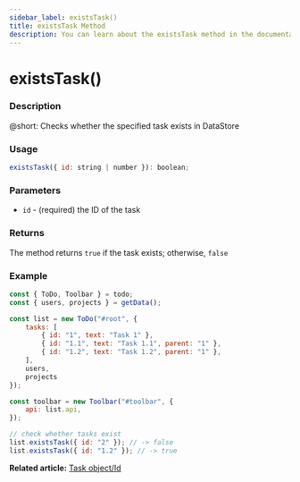 ```yaml
---
sidebar_label: existsTask()
title: existsTask Method
description: You can learn about the existsTask method in the documentation of the DHTMLX JavaScript To Do List library. Browse developer guides and API reference, try out code examples and live demos, and download a free 30-day evaluation version of DHTMLX To Do List.
---
```


# existsTask()

### Description

@short: Checks whether the specified task exists in DataStore


### Usage

~~~js
existsTask({ id: string | number }): boolean;
~~~

### Parameters

- `id` - (required) the ID of the task

### Returns

The method returns `true` if the task exists; otherwise, `false`

### Example

~~~js {19-20}
const { ToDo, Toolbar } = todo;
const { users, projects } = getData();

const list = new ToDo("#root", {
    tasks: [
        { id: "1", text: "Task 1" },
        { id: "1.1", text: "Task 1.1", parent: "1" },
        { id: "1.2", text: "Task 1.2", parent: "1" },
    ],
    users,
    projects
});

const toolbar = new Toolbar("#toolbar", {
    api: list.api,
});

// check whether tasks exist
list.existsTask({ id: "2" }); // -> false
list.existsTask({ id: "1.2" }); // -> true
~~~

**Related article:** [Task object/Id](guides/task_object.md)